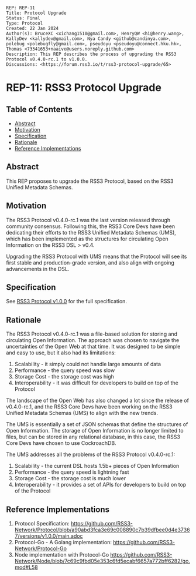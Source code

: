 ```
REP: REP-11
Title: Protocol Upgrade
Status: Final
Type: Protocol
Created: 22 Jan 2024
Author(s): BruceXC <xichang1510@gmail.com>, HenryQW <hi@henry.wang>, KallyDev <kallydev@gmail.com>, Nya Candy <github@candinya.com>, polebug <polebugfly@gmail.com>, pseudoyu <pseudoyu@connect.hku.hk>, Thomas <73341653+naaive@users.noreply.github.com>
Description: This REP describes the process of upgrading the RSS3 Protocol v0.4.0-rc.1 to v1.0.0.
Discussions: <https://forum.rss3.io/t/rss3-protocol-upgrade/65>
```

# REP-11: RSS3 Protocol Upgrade

## Table of Contents

- [Abstract](#abstract)
- [Motivation](#motivation)
- [Specification](#specification)
- [Rationale](#rationale)
- [Reference Implementations](#reference-implementations)

## Abstract

This REP proposes to upgrade the RSS3 Protocol, based on the RSS3 Unified Metadata Schemas.

## Motivation

The RSS3 Protocol v0.4.0-rc.1 was the last version released through community consensus.
Following this, the RSS3 Core Devs have been dedicating their efforts to the RSS3 Unified Metadata Schemas (UMS), which has been implemented as the structures for circulating Open Information on the RSS3 DSL > v0.4.

Upgrading the RSS3 Protocol with UMS means that the Protocol will see its first stable and production-grade version, and also align with ongoing advancements in the DSL.

## Specification

See [RSS3 Protocol v1.0.0](https://github.com/RSS3-Network/Protocol/blob/a90abd3fca3e69c008890c7b39dfbee0d4e37367/versions/v1.0.0/main.adoc) for the full specification.

## Rationale

The RSS3 Protocol v0.4.0-rc.1 was a file-based solution for storing and circulating Open Information.
The approach was chosen to navigate the uncertainties of the Open Web at that time.
It was designed to be simple and easy to use, but it also had its limitations:

1. Scalability - it simply could not handle large amounts of data
2. Performance - the query speed was slow
3. Storage Cost - the storage cost was high
4. Interoperability - it was difficult for developers to build on top of the Protocol

The landscape of the Open Web has also changed a lot since the release of v0.4.0-rc.1, and the RSS3 Core Devs have been working on the RSS3 Unified Metadata Schemas (UMS) to align with the new trends.

The UMS is essentially a set of JSON schemas that define the structures of Open Information.
The storage of Open Information is no longer limited to files, but can be stored in any relational database, in this case, the RSS3 Core Devs have chosen to use CockroachDB.

The UMS addresses all the problems of the RSS3 Protocol v0.4.0-rc.1:

1. Scalability - the current DSL hosts 1.5b+ pieces of Open Information
2. Performance - the query speed is lightning fast
3. Storage Cost - the storage cost is much lower
4. Interoperability - it provides a set of APIs for developers to build on top of the Protocol

## Reference Implementations

1. Protocol Specification: <https://github.com/RSS3-Network/Protocol/blob/a90abd3fca3e69c008890c7b39dfbee0d4e37367/versions/v1.0.0/main.adoc>
2. Protocol-Go - A Golang implementation: <https://github.com/RSS3-Network/Protocol-Go>
3. Node implementation with Protocol-Go <https://github.com/RSS3-Network/Node/blob/7c69c9fbd05e353c6fd5ecabf6657a772bff6282/go.mod#L58>

